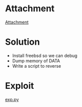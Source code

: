 # Attachment

[Attachment](share.zip)

# Solution

- Install freebsd so we can debug
- Dump memory of DATA
- Write a script to reverse

# Exploit

[exp.py](exp.py)
